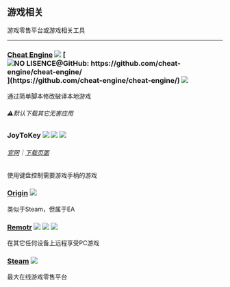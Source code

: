 ## 游戏相关

游戏零售平台或游戏相关工具

---

### [Cheat Engine](http://www.cheatengine.org/) ![](/assets/图片2.png) [![](/assets/open-source-icon.png "NO LISENCE@GitHub: https://github.com/cheat-engine/cheat-engine/")](https://github.com/cheat-engine/cheat-engine/) ![](/assets/united-states.png)

通过简单脚本修改破译本地游戏

###### ⚠️默认下载其它无害应用

### JoyToKey ![](/assets/图片2.png) ![](/assets/united-states.png) ![](/assets/usb.png)

###### [官网](http://joytokey.net/en/)｜[下载页面](http://joytokey.net/en/download)

使用键盘控制需要游戏手柄的游戏

### [Origin](https://www.origin.com/en-in/store/) ![](/assets/earth-globe.png)

类似于Steam，但属于EA

### [Remotr](http://remotrapp.com/) ![](/assets/图片2.png) ![](/assets/united-states.png) ![](/assets/multi_platform.png)

在其它任何设备上远程享受PC游戏

### [Steam](http://store.steampowered.com/) ![](/assets/earth-globe.png)

最大在线游戏零售平台

